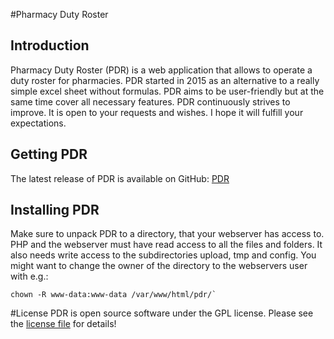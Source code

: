 #Pharmacy Duty Roster
## Introduction
Pharmacy Duty Roster (PDR) is a web application that allows to operate a duty roster for pharmacies.
PDR started in 2015 as an alternative to a really simple excel sheet without formulas.
PDR aims to be user-friendly but at the same time cover all necessary features.
PDR continuously strives to improve. It is open to your requests and wishes.
I hope it will fulfill your expectations.

## Getting PDR
The latest release of PDR is available on GitHub:
[PDR](https://github.com/MaMaKow/dienstplan-apotheke/releases/latest)

## Installing PDR
Make sure to unpack PDR to a directory, that your webserver has access to.
PHP and the webserver must have read access to all the files and folders.
It also needs write access to the subdirectories upload, tmp and config.
You might want to change the owner of the directory to the webservers user with e.g.:
```
chown -R www-data:www-data /var/www/html/pdr/`
```

#License
PDR is open source software under the GPL license.
Please see the [license file](LICENSE) for details!
